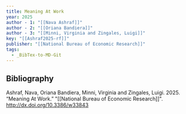```yaml
---
title: Meaning At Work
year: 2025
author - 1: "[[Nava Ashraf]]"
author - 2: "[[Oriana Bandiera]]"
author - 3: "[[Minni, Virginia and Zingales, Luigi]]"
key: "[[Ashraf2025-rf]]"
publisher: "[[National Bureau of Economic Research]]"
tags:
  - _BibTex-to-MD-Git
---
```


## Bibliography
Ashraf, Nava, Oriana Bandiera, Minni, Virginia and Zingales, Luigi. 2025. “Meaning At Work.” "[[National Bureau of Economic Research]]". http://dx.doi.org/10.3386/w33843